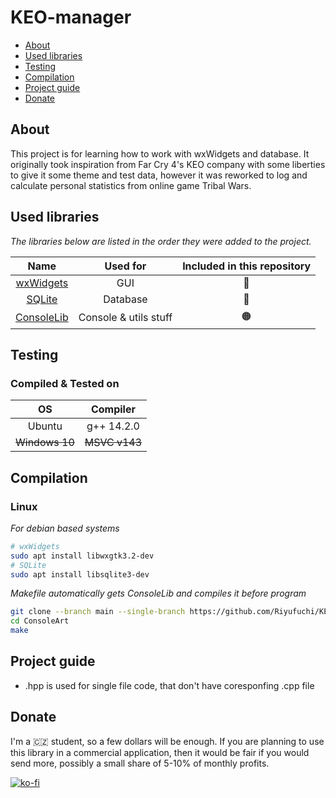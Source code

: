 # KEO-manager

- [About](#about)
- [Used libraries](#used-libraries)
- [Testing](#testing)
- [Compilation](#compilation)
- [Project guide](#project-guide)
- [Donate](#donate)

## About

This project is for learning how to work with wxWidgets and database. It originally took inspiration from Far Cry 4's KEO company with some liberties to give it some theme and test data, however it was reworked to log and calculate personal statistics from online game Tribal Wars.

## Used libraries

*The libraries below are listed in the order they were added to the project.*

| Name | Used for | Included in this repository |
| :------: | :----------: | :---: |
| [wxWidgets](https://www.wxwidgets.org/) | GUI | 🔴 |
| [SQLite](https://www.sqlite.org/) | Database | 🔴 |
| [ConsoleLib](https://github.com/Riyufuchi/ConsoleLib) | Console & utils stuff | 🟠 |

## Testing

### Compiled & Tested on

| OS | Compiler |
| :------: | :----------: |
| Ubuntu | g++ 14.2.0 |
| <s>Windows 10</s> | <s>MSVC v143</s> |

## Compilation

  ### Linux

   *For debian based systems*

   ```bash
   # wxWidgets
   sudo apt install libwxgtk3.2-dev
   # SQLite
   sudo apt install libsqlite3-dev
   ```
  
  *Makefile automatically gets ConsoleLib and compiles it before program*
  
   ```bash
   git clone --branch main --single-branch https://github.com/Riyufuchi/KEO-manager.git 
   cd ConsoleArt
   make
   ```

## Project guide

- .hpp is used for single file code, that don't have coresponfing .cpp file

## Donate

I'm a 🇨🇿 student, so a few dollars will be enough. If you are planning to use this library in a commercial application, then it would be fair if you would send more, possibly a small share of 5-10% of monthly profits.

[![ko-fi](https://ko-fi.com/img/githubbutton_sm.svg)](https://ko-fi.com/P5P11WTFL)
